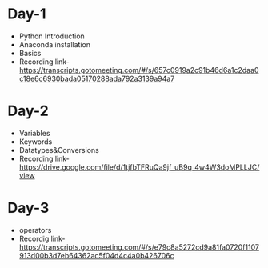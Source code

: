 # Day-1
- Python Introduction
- Anaconda installation
- Basics
- Recording link-https://transcripts.gotomeeting.com/#/s/657c0919a2c91b46d6a1c2daa0c18e6c6930bada05170288ada792a3139a94a7

# Day-2
- Variables
- Keywords
- Datatypes&Conversions
- Recording link-https://drive.google.com/file/d/1tjfbTFRuQa9jf_uB9q_4w4W3doMPLLJC/view

# Day-3
- operators
- Recordig link-https://transcripts.gotomeeting.com/#/s/e79c8a5272cd9a81fa0720f1107913d00b3d7eb64362ac5f04d4c4a0b426706c
